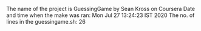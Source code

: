 The name of the project is GuessingGame by Sean Kross on Coursera
Date and time when the make was ran: Mon Jul 27 13:24:23 IST 2020
The no. of lines in the guessingame.sh: 26
